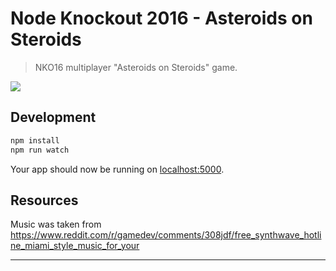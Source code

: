 # Node Knockout 2016 - Asteroids on Steroids

> NKO16 multiplayer "Asteroids on Steroids" game.

![](http://i.giphy.com/F9qlmEW8p3a7K.gif)

## Development

```sh
npm install
npm run watch
```

Your app should now be running on [localhost:5000](http://localhost:5000/).

## Resources

Music was taken from https://www.reddit.com/r/gamedev/comments/308jdf/free_synthwave_hotline_miami_style_music_for_your

---
